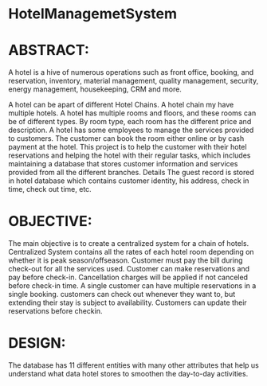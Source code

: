 # HotelManagemetSystem

# ABSTRACT:

A hotel is a hive of numerous operations such as front office, booking, and reservation, inventory, material management, quality management, security, energy management, housekeeping, CRM and more.

A hotel can be apart of different Hotel Chains. A hotel chain my have multiple hotels. A hotel has multiple rooms and floors, and these rooms can be of different types. By room type, each room has the different price and description. A hotel has some employees to manage the services provided to customers. The customer can book the room either online or by cash payment at the hotel.
This project is to help the customer with their hotel reservations and helping the hotel with their regular tasks, which includes maintaining a database that stores customer information and services provided from all the different branches.
Details
The guest record is stored in hotel database which contains customer identity, his address, check in time, check out time, etc.
# OBJECTIVE: 
The main objective is to create a centralized system for a chain of hotels. Centralized System contains all the rates of each hotel room depending on whether it is peak season/offseason.  Customer must pay the bill during check-out for all the services used. Customer can make reservations and pay before check-in. Cancellation charges will be applied if not canceled before check-in time.  A single customer can have multiple reservations in a single booking. customers can check out whenever they want to, but extending their stay is subject to availability. Customers can update their reservations before checkin.

# DESIGN: 
The database has 11 different entities with many other attributes that help us understand what data hotel stores to smoothen the day-to-day activities.

